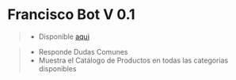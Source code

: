 # Francisco Bot V 0.1

> - Disponible [aqui](https://Mizar-Contasti.github.io/Francisco)

> - Responde Dudas Comunes
> - Muestra el Catálogo de Productos en todas las categorias disponibles
